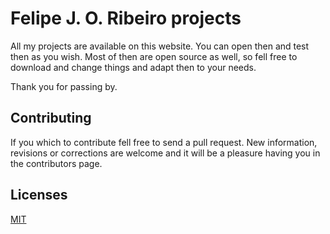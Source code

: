 # Felipe J. O. Ribeiro projects
All my projects are available on this website. You can open then and test then as you wish. Most of then are open source as well, so fell free to download and change things and adapt then to your needs.

Thank you for passing by.

## Contributing
If you which to contribute fell free to send a pull request. New information, revisions or corrections are welcome and it will be a pleasure having you in the contributors page.

## Licenses
[MIT](https://github.com/felipejoribeiro/felipejoribeiro-page/blob/master/LICENSE)
